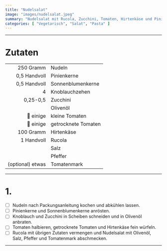 ```yaml
---
title: "Nudelsalat"
image: "images/nudelsalat.jpeg"
summary: "Nudelsalat mit Rucola, Zucchini, Tomaten, Hirtenkäse und Pinienkernen"
categories: [ "Vegetarisch", "Salat", "Pasta" ]
---
```


---

# Zutaten

|                  |                     |
|-----------------:|:--------------------|
|        250 Gramm | Nudeln              |
|     0,5 Handvoll | Pinienkerne         |
|     0,5 Handvoll | Sonnenblumenkerne   |
|                4 | Knoblauchzehen      |
|         0,25-0,5 | Zucchini            |
|                  | Olivenöl            |
|        🚧 einige | kleine Tomaten      |
|        🚧 einige | getrocknete Tomaten |
|        100 Gramm | Hirtenkäse          |
|       1 Handvoll | Rucola              |
|                  | Salz                |
|                  | Pfeffer             |
| (optional) etwas | Tomatenmark         |

---

# 1.

- [ ] Nudeln nach Packungsanleitung kochen und abkühlen lassen.
- [ ] Pinienkerne und Sonnenblumenkerne anrösten.
- [ ] Knoblauch und Zucchini in Scheiben schneiden und in Olivenöl anbraten.
- [ ] Tomaten halbieren, getrocknete Tomaten und Hirtenkäse fein würfeln.
- [ ] Rucola mit übrigen Zutaten vermengen und Nudelsalat mit Olivenöl, Salz, Pfeffer und Tomatenmark abschmecken.

---
